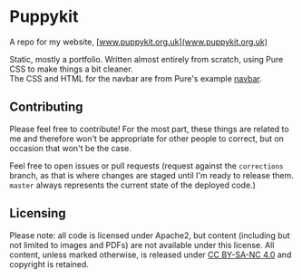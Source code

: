 # Puppykit
A repo for my website, [www.puppykit.org.uk](www.puppykit.org.uk)

Static, mostly a portfolio. Written almost entirely from scratch, using Pure CSS to make things a bit cleaner.  
The CSS and HTML for the navbar are from Pure's example [navbar](https://purecss.io/layouts/tucked-menu-vertical/).

## Contributing

Please feel free to contribute! For the most part, these things are related to me and therefore won't be appropriate for other people to correct, but on occasion that won't be the case.

Feel free to open issues or pull requests (request against the `corrections` branch, as that is where changes are staged until I'm ready to release them. `master` always represents the current state of the deployed code.)

## Licensing

Please note: all code is licensed under Apache2, but content (including but not limited to images and PDFs) are not
available under this license. All content, unless marked otherwise, is released under
[CC BY-SA-NC 4.0](https://creativecommons.org/licenses/by-nc-sa/4.0/) and copyright is retained.
